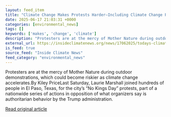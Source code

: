 ```yaml
---
layout: feed_item
title: "Climate Change Makes Protests Harder—Including Climate Change Protests"
date: 2025-06-17 21:03:31 +0000
categories: [environmental_news]
tags: []
keywords: ['makes', 'change', 'climate']
description: "Protesters are at the mercy of Mother Nature during outdoor demonstrations, which could become riskier as climate change accelerates"
external_url: https://insideclimatenews.org/news/17062025/todays-climate-protests-extreme-weather-safety/
is_feed: true
source_feed: "Inside Climate News"
feed_category: "environmental_news"
---
```


Protesters are at the mercy of Mother Nature during outdoor demonstrations, which could become riskier as climate change accelerates.By Kiley PriceLast Saturday, Laurie Marshall joined hundreds of people in El Paso, Texas, for the city’s “No Kings Day” protests, part of a nationwide series of actions in opposition of what organizers say is authoritarian behavior by the Trump administration.&nbsp;

[Read original article](https://insideclimatenews.org/news/17062025/todays-climate-protests-extreme-weather-safety/)
